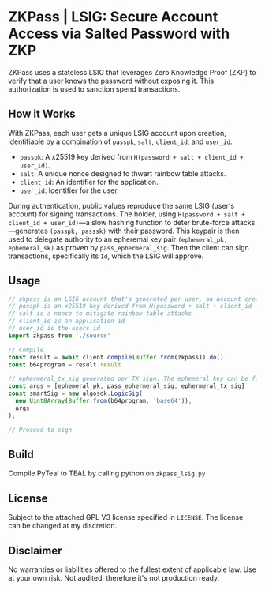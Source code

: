 
# ZKPass | LSIG: Secure Account Access via Salted Password with ZKP

ZKPass uses a stateless LSIG that leverages Zero Knowledge Proof (ZKP) to verify that a user knows the password without exposing it. This authorization is used to sanction spend transactions.

## How it Works

With ZKPass, each user gets a unique LSIG account upon creation, identifiable by a combination of `passpk`, `salt`, `client_id`, and `user_id`.

- `passpk`: A x25519 key derived from `H(password + salt + client_id + user_id)`.
- `salt`: A unique nonce designed to thwart rainbow table attacks.
- `client_id`: An identifier for the application.
- `user_id`: Identifier for the user.

During authentication, public values reproduce the same LSIG (user's account) for signing transactions. The holder, using `H(password + salt + client_id + user_id)`—a slow hashing function to deter brute-force attacks—generates `(passpk, passsk)` with their password. This keypair is then used to delegate authority to an epheremal key pair `(ephemeral_pk, ephemeral_sk)` as proven by `pass_ephermeral_sig`. Then the client can sign transactions, specifically its `Id`, which the LSIG will approve.

## Usage

```typescript
// zkpass is an LSIG account that's generated per user, on account creation, identifiable by (passpk + salt + client_id + user_id).
// passpk is an x25519 key derived from H(password + salt + client_id + user_id)
// salt is a nonce to mitigate rainbow table attacks
// client_id is an application id
// user_id is the users id
import zkpass from './source'

// Compile
const result = await client.compile(Buffer.from(zkpass)).do()
const b64program = result.result

// ephermeral_tx_sig generated per TX sign. The ephemeral key can be for the session.
const args = [ephemeral_pk, pass_ephermeral_sig, ephermeral_tx_sig]
const smartSig = new algosdk.LogicSig(
  new Uint8Array(Buffer.from(b64program, 'base64')),
  args
);

// Proceed to sign
```

## Build

Compile PyTeal to TEAL by calling python on `zkpass_lsig.py`

## License

Subject to the attached GPL V3 license specified in `LICENSE`. The license can be changed at my discretion.

## Disclaimer

No warranties or liabilities offered to the fullest extent of applicable law. Use at your own risk. Not audited, therefore it's not production ready.
